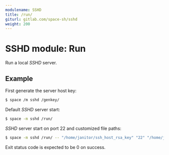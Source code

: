 ```yaml
---
modulename: SSHD
title: /run/
giturl: gitlab.com/space-sh/sshd
weight: 200
---
```

# SSHD module: Run

Run a local _SSHD_ server.


## Example

First generate the server host key:  
```sh
$ space /m sshd /genkey/
```

Default _SSHD_ server start:
```sh
$ space -m sshd /run/
```

_SSHD_ server start on port 22 and customized file paths:
```sh
$ space -m sshd /run/ -- "/home/janitor/ssh_host_rsa_key" "22" "/home/janitor/authorized_keys"
```

Exit status code is expected to be 0 on success.
